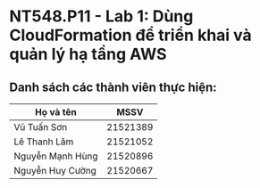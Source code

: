 # NT548.P11 - Lab 1: Dùng CloudFormation để triển khai và quản lý hạ tầng AWS

## Danh sách các thành viên thực hiện:

|Họ và tên|MSSV|
|---|---|
| Vũ Tuấn Sơn | 21521389 |
| Lê Thanh Lâm | 21521052 |
| Nguyễn Mạnh Hùng | 21520896 |
| Nguyễn Huy Cường | 21520667 |

